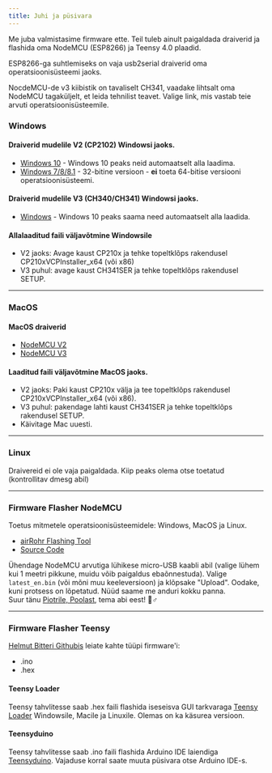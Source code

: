 ```yaml
---
title: Juhi ja püsivara
---
```


Me juba valmistasime firmware ette. Teil tuleb ainult paigaldada draiverid ja flashida oma NodeMCU (ESP8266) ja Teensy 4.0 plaadid.

ESP8266-ga suhtlemiseks on vaja usb2serial draiverid oma operatsioonisüsteemi jaoks.

NocdeMCU-de v3 kiibistik on tavaliselt CH341, vaadake lihtsalt oma NodeMCU tagaküljelt, et leida tehnilist teavet. Valige link, mis vastab teie arvuti operatsioonisüsteemile.

### Windows

#### Draiverid mudelile V2 (CP2102) Windowsi jaoks.
* [Windows 10](https://www.silabs.com/documents/public/software/CP210x_Universal_Windows_Driver.zip) - Windows 10 peaks neid automaatselt alla laadima.
* [Windows 7/8/8.1](https://www.silabs.com/documents/public/software/CP210x_Windows_Drivers.zip) - 32-bitine versioon - **ei** toeta 64-bitise versiooni operatsioonisüsteemi.

#### Draiverid mudelile V3 (CH340/CH341) Windowsi jaoks.
* [Windows](http://www.wch.cn/downloads/file/5.html) - Windows 10 peaks saama need automaatselt alla laadida.

#### Allalaaditud faili väljavõtmine Windowsile
* V2 jaoks: Avage kaust CP210x ja tehke topeltklõps rakendusel CP210xVCPInstaller_x64 (või x86)
* V3 puhul: avage kaust CH341SER ja tehke topeltklõps rakendusel SETUP.

---

### MacOS

#### MacOS draiverid
* [NodeMCU V2](https://www.silabs.com/documents/public/software/Mac_OSX_VCP_Driver.zip)
* [NodeMCU V3](http://www.wch.cn/downloads/file/178.html)

#### Laaditud faili väljavõtmine MacOS jaoks.
* V2 jaoks: Paki kaust CP210x välja ja tee topeltklõps rakendusel CP210xVCPInstaller_x64 (või x86).
* V3 puhul: pakendage lahti kaust CH341SER ja tehke topeltklõps rakendusel SETUP.
* Käivitage Mac uuesti.

---

### Linux
Draivereid ei ole vaja paigaldada. Kiip peaks olema otse toetatud (kontrollitav dmesg abil)

---
### Firmware Flasher NodeMCU
Toetus mitmetele operatsioonisüsteemidele: Windows, MacOS ja Linux.

* [airRohr Flashing Tool](http://firmware.sensor.community/airrohr/flashing-tool/)
* [Source Code](https://github.com/opendata-stuttgart/airrohr-firmware-flasher/)

Ühendage NodeMCU arvutiga lühikese micro-USB kaabli abil (valige lühem kui 1 meetri pikkune, muidu võib paigaldus ebaõnnestuda). Valige `latest_en.bin` (või mõni muu keeleversioon) ja klõpsake "Upload".
Oodake, kuni protsess on lõpetatud. Nüüd saame me anduri kokku panna.
<br>
Suur tänu [Piotrile, Poolast](https://dropbox.inf.re/), tema abi eest! 🙋♂️

---
### Firmware Flasher Teensy
[Helmut Bitteri Githubis](https://github.com/hbitter/DNMS/tree/master/Firmware) leiate kahte tüüpi firmware'i:
* .ino
* .hex

#### Teensy Loader
Teensy tahvlitesse saab .hex faili flashida iseseisva GUI tarkvaraga [Teensy Loader](https://www.pjrc.com/teensy/loader.html) Windowsile, Macile ja Linuxile.
Olemas on ka käsurea versioon.

#### Teensyduino
Teensy tahvlitesse saab .ino faili flashida Arduino IDE laiendiga [Teensyduino](https://www.pjrc.com/teensy/teensyduino.html).
Vajaduse korral saate muuta püsivara otse Arduino IDE-s.